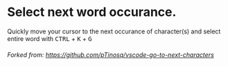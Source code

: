 # Select next word occurance.

Quickly move your cursor to the next occurance of character(s) and select entire word with <kbd>CTRL</kbd> + <kbd>K</kbd> + <kbd>G</kbd>

###### Forked from: https://github.com/pTinosq/vscode-go-to-next-characters
